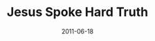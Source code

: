 ---
layout: message
category: message
series: "Jesus: The Greatest Show on Earth"
title: "Jesus Spoke Hard Truth"
date: 2011-06-18
audio-description: "Steven Manuel talks about how Jesus didn't play to the crowds."
audio: "http://www.crossroads.net/players/media/hq/greatestshow01.mp3"
audio-title: "Jesus spoke hard truth"
audio-duration: "46&#58;52"
program-description: "Jesus spoke hard truth (Program)"
program: "http://www.crossroads.net/players/media/hq/06_18_19_11Program.pdf"
program-title: "Jesus spoke hard truth (Program)"
video-description: "Steven Manuel talks about how Jesus didn't play to the crowds."
video-title: "Jesus spoke hard truth"
video: "https://s3.amazonaws.com/crossroadsvideomessages/greatestshow01.mp4"
---
